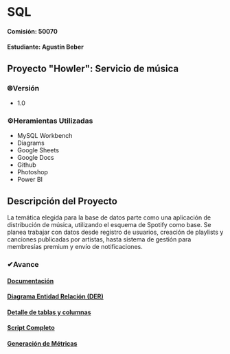 # SQL
#### Comisión: 50070
#### Estudiante: Agustín Beber

## Proyecto "Howler": Servicio de música

### 🌐Versión
- 1.0

### ⚙Heramientas Utilizadas
- MySQL Workbench
- Diagrams
- Google Sheets
- Google Docs
- Github
- Photoshop
- Power BI
  
## Descripción del Proyecto
La temática elegida para la base de datos parte como una aplicación de distribución de música, utilizando el esquema de Spotify como base. Se planea trabajar con datos desde registro de usuarios, creación de playlists y canciones publicadas por artistas, hasta sistema de gestión para membresías premium y envío de notificaciones.

### ✔Avance

#### [Documentación](https://docs.google.com/document/d/1p7k3XOFmAUkrP1VMrkSmQH0FqKdOvpfoe3hy8rGuxL4/edit?usp=drive_link)

#### [Diagrama Entidad Relación (DER)](https://drive.google.com/file/d/1XpeX9rzh89zox724hccvjU0itxTWg6Mj/view?usp=sharing)

#### [Detalle de tablas y columnas](https://docs.google.com/spreadsheets/d/1ISVfIx2EdfUp-l5D3Ln8lvDFxH0DXoDkp2Y8Hz0zgWc/edit?usp=sharing)

#### [Script Completo](https://github.com/agusbeber/Proyecto-Howler/blob/main/main_project.sql)

#### [Generación de Métricas](https://github.com/agusbeber/Proyecto-Howler/blob/main/Consultas%20SELECT%20-%20Dashboard.sql)
